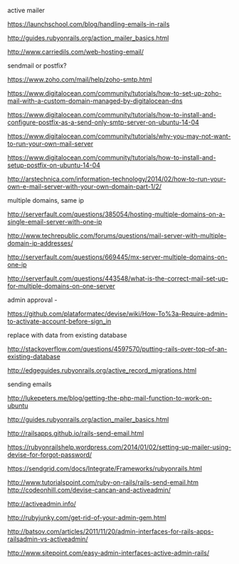 active mailer

https://launchschool.com/blog/handling-emails-in-rails

http://guides.rubyonrails.org/action_mailer_basics.html


http://www.carriedils.com/web-hosting-email/


sendmail or postfix?

https://www.zoho.com/mail/help/zoho-smtp.html


https://www.digitalocean.com/community/tutorials/how-to-set-up-zoho-mail-with-a-custom-domain-managed-by-digitalocean-dns


https://www.digitalocean.com/community/tutorials/how-to-install-and-configure-postfix-as-a-send-only-smtp-server-on-ubuntu-14-04


https://www.digitalocean.com/community/tutorials/why-you-may-not-want-to-run-your-own-mail-server

https://www.digitalocean.com/community/tutorials/how-to-install-and-setup-postfix-on-ubuntu-14-04

http://arstechnica.com/information-technology/2014/02/how-to-run-your-own-e-mail-server-with-your-own-domain-part-1/2/


multiple domains, same ip


http://serverfault.com/questions/385054/hosting-multiple-domains-on-a-single-email-server-with-one-ip

http://www.techrepublic.com/forums/questions/mail-server-with-multiple-domain-ip-addresses/

http://serverfault.com/questions/669445/mx-server-multiple-domains-on-one-ip

http://serverfault.com/questions/443548/what-is-the-correct-mail-set-up-for-multiple-domains-on-one-server




admin approval -

https://github.com/plataformatec/devise/wiki/How-To%3a-Require-admin-to-activate-account-before-sign_in


replace with data from existing database

http://stackoverflow.com/questions/4597570/putting-rails-over-top-of-an-existing-database

http://edgeguides.rubyonrails.org/active_record_migrations.html



sending emails 


http://lukepeters.me/blog/getting-the-php-mail-function-to-work-on-ubuntu



http://guides.rubyonrails.org/action_mailer_basics.html

http://railsapps.github.io/rails-send-email.html

https://rubyonrailshelp.wordpress.com/2014/01/02/setting-up-mailer-using-devise-for-forgot-password/

https://sendgrid.com/docs/Integrate/Frameworks/rubyonrails.html

http://www.tutorialspoint.com/ruby-on-rails/rails-send-email.htm
http://codeonhill.com/devise-cancan-and-activeadmin/

http://activeadmin.info/

http://rubyjunky.com/get-rid-of-your-admin-gem.html


http://batsov.com/articles/2011/11/20/admin-interfaces-for-rails-apps-railsadmin-vs-activeadmin/

http://www.sitepoint.com/easy-admin-interfaces-active-admin-rails/
